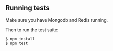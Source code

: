 
## Running tests

Make sure you have Mongodb and Redis running.

Then to run the test suite:

```
$ npm install
$ npm test
```
